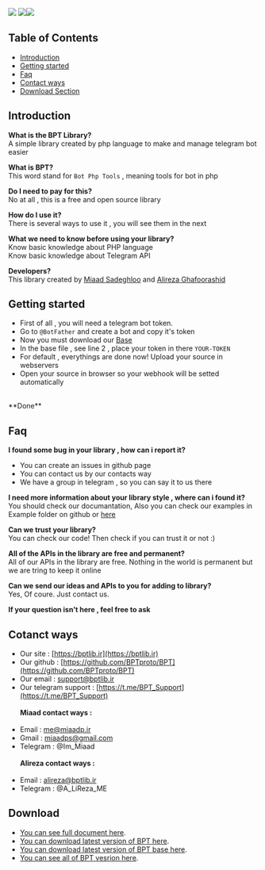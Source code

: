 <img src="https://img.shields.io/badge/Version-2.00-blue?style=for-the-badge&logo=V"> <img src="https://img.shields.io/badge/php-+7-green?style=for-the-badge&logo=php"><img src="https://img.shields.io/badge/License-MIT-gold?style=for-the-badge&logo=surveymonkey">

## Table of Contents
- [Introduction](#Introduction) 
- [Getting started](#Getting-started)
- [Faq](#Faq)
- [Contact ways](#Contact-ways)
- [Download Section](#Download)

## Introduction
**What is the BPT Library?** <br>
A simple library created by php language to make and manage telegram bot easier

**What is BPT?** <br>
This word stand for `Bot Php Tools` , meaning tools for bot in php

**Do I need to pay for this?** <br>
No at all , this is a free and open source library

**How do I use it?** <br>
There is several ways to use it , you will see them in the next

**What we need to know before using your library?** <br>
Know basic knowledge about PHP language <br>
Know basic knowledge about Telegram API

**Developers?** <br>
This library created by [Miaad Sadeghloo](https://github.com/miaadp) and [Alireza Ghafoorashid](https://github.com/Alireza-ME)

## Getting started
- First of all , you will need a telegram bot token.
- Go to `@BotFather` and create a bot and copy it's token
- Now you must download our [Base](#Download)
- In the base file , see line 2 , place your token in there `YOUR-TOKEN`
- For default , everythings are done now! Upload your source in webservers
- Open your source in browser so your webhook will be setted automatically
<br>
**Done**

## Faq

**I found some bug in your library , how can i report it?** <br>
- You can create an issues in github page
- You can contact us by our contacts way
- We have a group in telegram , so you can say it to us there

**I need more information about your library style , where can i found it?** <br>
You should check our documantation, Also you can check our examples in Example folder on github or [here](https://dl.bptlib.ir/examples)

**Can we trust your library?** <br>
You can check our code! Then check if you can trust it or not :)

**All of the APIs in the library are free and permanent?** <br>
All of our APIs in the library are free. Nothing in the world is permanent but we are tring to keep it online

**Can we send our ideas and APIs to you for adding to library?** <br>
Yes, Of coure. Just contact us.

**If your question isn't here , feel free to ask** <br>

## Cotanct ways
- Our site : [https://bptlib.ir](https://bptlib.ir)
- Our github : [https://github.com/BPTproto/BPT](https://github.com/BPTproto/BPT)
- Our email : support@bptlib.ir
- Our telegram support : [https://t.me/BPT_Support](https://t.me/BPT_Support)
<br><br>
**Miaad contact ways :**
<br><br>
- Email : me@miaadp.ir
- Gmail : miaadps@gmail.com
- Telegram : @Im_Miaad
<br><br>
**Alireza contact ways :**
<br><br>
- Email : alireza@bptlib.ir
- Telegram : @A_LiReza_ME

## Download
- [You can see full document  here](https://bptlib.ir/doc).<br>
- [You can download latest version of BPT here](https://bptlib.ir/BPT/BPT.php).<br>
- [You can download latest version of BPT base here](https://bptlib.ir/BPT/base.php).<br>
- [You can see all of BPT vesrion here](https://dl.bptlib.ir/BPT).
